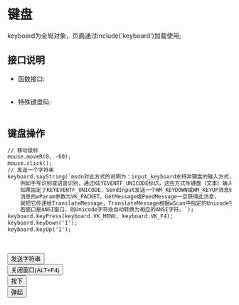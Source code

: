 ﻿# 键盘
   keyboard为全局对象，页面通过include('keyboard')加载使用;
  <link rel="stylesheet" type="text/css" href="docs/css/common.css" />
  <script src="docs/js/string.js" type="text/javascript" charset="utf-8"></script>
  <script src="docs/js/template.js" type="text/javascript" charset="utf-8"></script>
  <script src="docs/js/keyboard.js" type="text/javascript" charset="utf-8"></script>
  
## 接口说明
*    函数接口:

<table id="method" class="table" >
</table>
 
 
*    特殊键盘码:

<table id="settings" class="table">
</table>
  
## 键盘操作

```html
// 移动鼠标
mouse.moveR(0, -60);
mouse.click();
// 发送一个字符串
keyboard.sayString(`msdn对此方式的说明为：input_keyboard支持非键盘的输入方式，
	例如手写识别或语音识别，通过KEYEVENTF_UNICODE标识，这些方式与键盘（文本）输入别无二致。
	如果指定了KEYEVENTF_UNICODE，SendInput发送一个WM_KEYDOWN或WM_KEYUP消息给活动窗口的线程消息队列，
	消息的wParam参数为VK_PACKET。GetMessage或PeedMessage一旦获得此消息，
	就把它传递给TranslateMessage，TranslateMessage根据wScan中指定的Unicode字符产生一个WM_CHAR消息。
	若窗口是ANSI窗口，则Unicode字符会自动转换为相应的ANSI字符。`); 
keyboard.keyPress(keyboard.VK_MENU, keyboard.VK_F4);
keyboard.keyDown('1');
keyboard.keyUp('1');
```

<div id="text" class="example code" contenteditable="true">
 
</div>

<div class="row">
	<div class="col-xs-3">
		<button class="btn btn-outline-primary btn-block"  id="sayString">发送字符串</button>
	</div>
	<div class="col-xs-3">
		<button class="btn btn-outline-primary btn-block"  id="keyPress">关闭窗口(ALT+F4)</button>
	</div>
	<div class="col-xs-3">
		<button class="btn btn-outline-primary btn-block"  id="keyDown">按下</button>
	</div>
	<div class="col-xs-3">
		<button class="btn btn-outline-primary btn-block" id="keyUp">弹起</button>
	</div>
</div>
	 


 
 
 